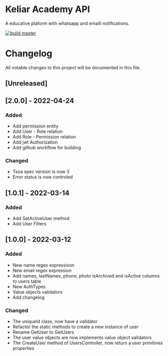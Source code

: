 # Keliar Academy API

A educative plaform with whatsapp and emaill notifications.

[![build master](https://github.com/KennetAvila28/keliar-academy-api/actions/workflows/build.yml/badge.svg)](https://github.com/KennetAvila28/keliar-academy-api/actions/workflows/build.yml)

# Changelog

All notable changes to this project will be documented in this file.

## [Unreleased]

## [2.0.0] - 2022-04-24

### Added

- Add permission entity
- Add User - Role relation
- Add Role - Permission relation
- Add jwt Authorization
- Add github workflow for building

### Changed

- Tsoa spec version is now 3
- Error status is now controled

## [1.0.1] - 2022-03-14

### Added

- Add SetActiveUser method
- Add User Filters

## [1.0.0] - 2022-03-12

### Added

- New name regex expressison
- New email regex expression
- Add names, lastNames, phone, photo isArchived and isActive columns to users table
- New AuthTypes
- Value objects validators
- Add changelog

### Changed

- The uniqueId class, now have a validator
- Refactor the static methods to create a new instance of user
- Rename GetUser to GetUsers
- The user value objects are now implements value object validators
- The CreateUser method of UsersController, now return a user primitives properties
